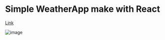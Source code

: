 # Simple WeatherApp make with React

[Link](https://maxnikit.github.io/WeatherApp/)

![image](https://github.com/Maxnikit/WeatherApp/assets/42117027/f8bd12c9-71d8-4fbf-a1a8-4b1ce9eb9605)


